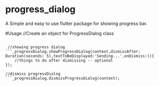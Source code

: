# progress_dialog

A Simple and easy to use flutter package for showing progress bar.


#Usage
//Create an object for ProgressDialog class
```ProgressDialog _progressDialog = ProgressDialog();

 //showing progress dialog
```_progressDialog.showProgressDialog(context,dismissAfter: Duration(seconds: 5),textToBeDisplayed:'Sending...',onDismiss:(){
	//things to do after dismissing -- optional
});

//dismiss progressDialog
```_progressDialog.dismissProgressDialog(context);